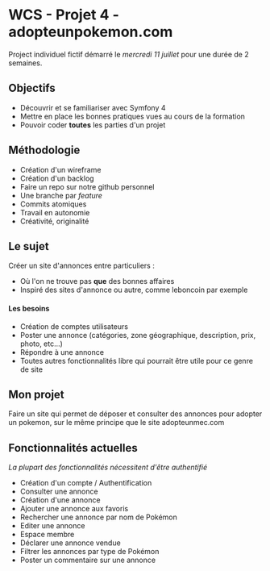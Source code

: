 # WCS - Projet 4 - adopteunpokemon.com
Project individuel fictif démarré le _mercredi 11 juillet_ pour une durée de 2 semaines.

## Objectifs 
- Découvrir et se familiariser avec Symfony 4
- Mettre en place les bonnes pratiques vues au cours de la formation
- Pouvoir coder **toutes** les parties d'un projet

## Méthodologie
- Création d'un wireframe
- Création d'un backlog
- Faire un repo sur notre github personnel
- Une branche par _feature_
- Commits atomiques
- Travail en autonomie
- Créativité, originalité

## Le sujet
Créer un site d'annonces entre particuliers :
- Où l'on ne trouve pas **que** des bonnes affaires
- Inspiré des sites d'annonce ou autre, comme leboncoin par exemple

#### Les besoins
- Création de comptes utilisateurs
- Poster une annonce (catégories, zone géographique, description, prix, photo, etc...)
- Répondre à une annonce 
- Toutes autres fonctionnalités libre qui pourrait être utile pour ce genre de site


## Mon projet
Faire un site qui permet de déposer et consulter des annonces pour adopter un pokemon, sur le même principe que le site
adopteunmec.com

## Fonctionnalités actuelles
*La plupart des fonctionnalités nécessitent d'être authentifié*
- Création d'un compte / Authentification
- Consulter une annonce
- Création d'une annonce
- Ajouter une annonce aux favoris
- Rechercher une annonce par nom de Pokémon
- Editer une annonce 
- Espace membre
- Déclarer une annonce vendue
- Filtrer les annonces par type de Pokémon
- Poster un commentaire sur une annonce